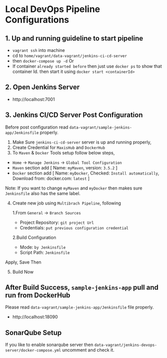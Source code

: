 # Local DevOps Pipeline Configurations


## 1. Up and running guideline to start pipeline

- `vagrant ssh` into machine
- cd to `home/vagrant/data-vagrant/jenkins-ci-cd-server`
- then `docker-compose up -d` Or
- If container `already started before` then just use `docker ps` to show that container Id. then start it
using `docker start <containerId>`

## 2. Open Jenkins Server

- http://localhost:7001



## 3. Jenkins CI/CD Server Post Configuration
Before post configuration read `data-vagrant/sample-jenkins-app/Jenkinsfile` properly.

1. Make Sure `jenkins-ci-cd-server` server is up and running properly,
2. Create Credential for `MaxisHub` and `DockerHub`
3. To `Maven` & `Docker` Tools setup follow below steps,

- `Home` -> `Manage Jenkins` -> `Global Tool Configuration`
- `Maven` section add [ Name: `myMaven`, version: `3.5.2` ]
- `Docker` section add [ Name: `myDocker`, Checked: `Install automatically`, Download from: docker.com: `latest` ]

Note: If you want to change `myMaven` and `myDocker` then makes sure `Jenkinsfile` also has the same label.

4. Create new job using `Multibrach Pipeline`, following

    1.From `General` -> `Branch Sources`

    - Project Repository: `git project Url`
    - Credentials: `put previous configuration credential`

    2.Build Configuration

    - Mode: `by Jenkinsfile`
    - Script Path: `Jenkinsfile`


Apply, Save Then

5. Build Now


## After Build Success, `sample-jenkins-app` pull and run from DockerHub
Please read `data-vagrant/sample-jenkins-app/Jenkinsfile` file properly.

- http://localhost:18090

## SonarQube Setup
If you like to enable sonarqube server then `data-vagrant/jenkins-devops-server/docker-compose.yml` uncomment and check it.